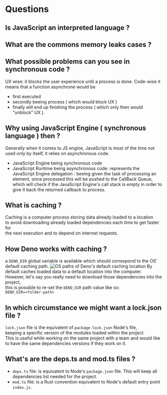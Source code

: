 # Questions

## Is JavaScript an interpreted language ?

## What are the commons memory leaks cases ?

## What possible problems can you see in synchronous code ?
UX wise: it blocks the user experience until a process is done.
Code-wise it means that a function asynchrone would be 
- first executed
- secondly beeing process ( which would block UX )
- finally will end up finishing the process ( which only then
would "unblock" UX ).

## Why using JavaScript Engine ( synchronous language ) then ?
Generally when it comes to JS engine, JavaScript is most of the time
not used only by itself, it relies on asynchronous code.
- JavaScript Engine being synchronous code
- JavaScript Runtime being asynchronous code: represents the JavaScript
Engine delegation : beeing given the task of processing an element, once processed
this will be pushed to the CallBack Queue, which will check if the JavaScript
Engine's call stack is empty in order to give it back the returned callback to process.

## What is caching ?
Caching is a computer process storing data already loaded to a location  
to avoid downloading already loaded dependencies each time to get faster for  
the next execution and to depend on internet requests.

## How Deno works with caching ?
a ```DENO_DIR``` global variable is available which should correspond to the OS'  
default caching path.
<img src = "./notes/03__deno-cache-location.png" title = "OS paths of Deno's default caching location"></img>
By default caches loaded data to a default location into the computer.
However, let's say you really need to download those dependencies into the project,  
this is possible to re-set the ```DENO_DIR``` path value like so:  
```DENO_DIR=<folder-path>```  

## In which circumstance we might want a lock.json file ?
```lock.json``` file is the equivalent of ```package-lock.json``` Node's file,  
keeping a specific version of the modules loaded within the project.  
This is useful while working on the same project with a team and would like  
to have the same dependencies versions if they work on it.

## What's are the deps.ts and mod.ts files ?
- ```deps.ts``` file: is equivalent to Node's ```package.json``` file.
This will keep all dependencies list needed for the project.
- ```mod.ts``` file: is a Rust convention equivalent to Node's default
entry point ```index.js```.

